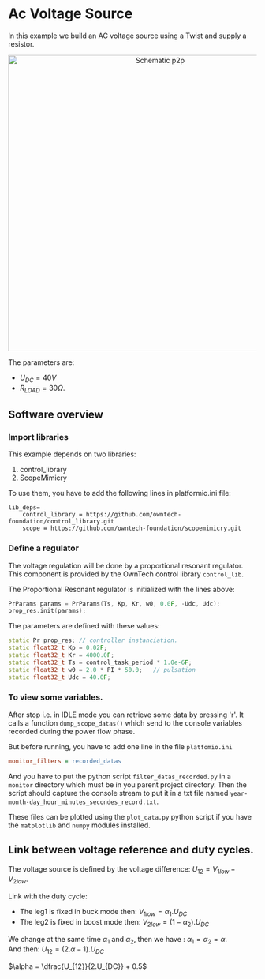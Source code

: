 # Ac Voltage Source

In this example we build an AC voltage source using a Twist and supply a resistor.

<div style="text-align:center"><img src="Image/grid_forming.png" alt="Schematic p2p" width="600"></div>

The parameters are:

* $U_{DC} = 40 V$
* $R_{LOAD} = 30 \Omega$.

## Software overview

### Import libraries
This example depends on two libraries:

1. control_library
2. ScopeMimicry

To use them, you have to add the following lines in platformio.ini file:
```
lib_deps=
    control_library = https://github.com/owntech-foundation/control_library.git
    scope = https://github.com/owntech-foundation/scopemimicry.git 
```

### Define a regulator

The voltage regulation will be done by a proportional resonant regulator.
This component is provided by the OwnTech control library `control_lib`.

The Proportional Resonant regulator is initialized with the lines above:

```cpp
PrParams params = PrParams(Ts, Kp, Kr, w0, 0.0F, -Udc, Udc);
prop_res.init(params);
```

The parameters are defined with these values:

```cpp
static Pr prop_res; // controller instanciation. 
static float32_t Kp = 0.02F;
static float32_t Kr = 4000.0F;
static float32_t Ts = control_task_period * 1.0e-6F;
static float32_t w0 = 2.0 * PI * 50.0;   // pulsation
static float32_t Udc = 40.0F;
```

### To view some variables.
After stop i.e. in IDLE mode you can retrieve some data by pressing 'r'. It calls a
function `dump_scope_datas()` which send to the console variables recorded during
the power flow phase.

But before running, you have to add one line in the file `platfomio.ini`

```ini
monitor_filters = recorded_datas
```

And you have to put the python script `filter_datas_recorded.py` in a `monitor` directory
which must be in you parent project directory. Then the script should capture the
console stream to put it in a txt file named `year-month-day_hour_minutes_secondes_record.txt`.

These files can be plotted using the `plot_data.py` python script if you have the
`matplotlib` and `numpy` modules installed.


## Link between voltage reference and duty cycles.
The voltage source is defined by the voltage difference: $U_{12} = V_{1low} - V_{2low}$.

Link with the duty cycle:

* The leg1 is fixed in buck mode then: $V_{1low} = \alpha_1 . U_{DC}$
* The leg2 is fixed in boost mode then: $V_{2low} = (1-\alpha_2) . U_{DC}$

We change at the same time $\alpha_1$ and $\alpha_2$, then we have : $\alpha_1 = \alpha_2 = \alpha$. <br>
And then: $U_{12} = (2.\alpha - 1).U_{DC}$

$\alpha = \dfrac{U_{12}}{2.U_{DC}}  + 0.5$


